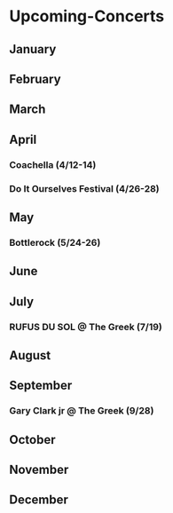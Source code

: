 # Upcoming-Concerts
## January
## February
## March
## April
### Coachella (4/12-14)
### Do It Ourselves Festival (4/26-28)
## May
### Bottlerock (5/24-26)
## June
## July
### RUFUS DU SOL @ The Greek (7/19)
## August
## September
### Gary Clark jr @ The Greek (9/28)
## October
## November
## December
